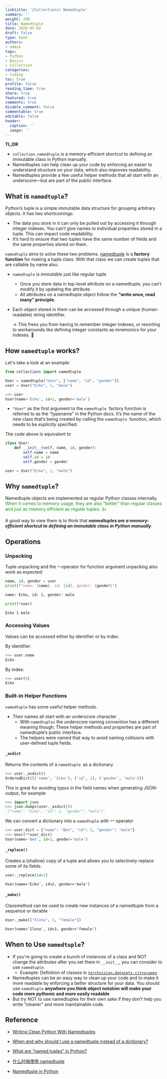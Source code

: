 ```yaml
---
linktitle: '[Collections] Namedtuple'
summary: ''
weight: 280
title: Namedtuple
date: 2020-05-02
draft: false
type: book
authors:
- admin
tags:
- Python
- Basics
- Collection
categories:
- Coding
toc: true
profile: false
reading_time: true
share: true
featured: true
comments: true
disable_comment: false
commentable: true
editable: false
header:
  caption: ''
  image: ''
---
```


**TL;DR**

- `collection.namedtuple` is a memory-efficient shortcut to defining an immutable class in Python manually.
- Namedtuples can help clean up your code by enforcing an easier to understand structure on your data, which also improves readability.
- Namedtuples provide a few useful helper methods that all start with an `_` underscore—but are part of the public interface.

## What is `namedtuple`?

Python’s tuple is a simple immutable data structure for grouping arbitrary objects. It has two shortcomings:

- The data you store in it can only be pulled out by accessing it through integer indexes. You can’t give names to individual properties stored in a tuple. This can impact code readability.
- It’s hard to ensure that two tuples have the same number of fields and the same properties stored on them. 

`namedtuple` aims to solve these two problems. [namedtuple](http://docs.python.org/2/library/collections.html#collections.namedtuple) is a **factory function** for making a tuple class. With that class we can create tuples that are callable by name also.

- `namedtuple` is *immutable* just like regular tuple

  - Once you store data in top-level attribute on a namedtuple, you can’t modify it by updating the attribute.
  - All attributes on a namedtuple object follow the **“write once, read many” principle**.

- Each object stored in them can be accessed through a unique (human-readable) string identifier. 

  → This frees you from having to remember integer indexes, or resorting to workarounds like defining integer constants as mnemonics for your indexes. 👏

## How `namedtuple` works?

Let's take a look at an example:

```python
from collections import namedtuple

User = namedtuple("User", ["name", "id", "gender"])
user = User("Ecko", 1, "male")
```

```python
>>> user
User(name='Ecko', id=1, gender='male')
```

- `"User"` as the first argument to the `namedtuple `factory function is referred to as the “typename” in the Python docs. It’s the name of the new class that’s being created by calling the `namedtuple `function, which needs to be *explicitly* specified.

The code above is equivalent to

```python
class User:
    def __init__(self, name, id, gender):
        self.name = name
        self.id = id
        self.gender = gender

user = User("Ecko", 1, "male")
```

## Why `namedtuple`?

Namedtuple objects are implemented as regular Python classes internally. <span style="color:  ForestGreen">When it comes to memory usage, they are also “better” than regular classes and just as memory efficient as regular tuples. 👍</span>

A good way to view them is to think that ***namedtuples are a memory-efficient shortcut to defining an immutable class in Python manually***.

## Operations

### Unpacking

Tuple unpacking and the `*`-operator for function argument unpacking also work as expected:

```python
name, id, gender = user
print(f"name: {name}, id: {id}, gender: {gender}")
```

```txt
name: Ecko, id: 1, gender: male
```

```python
print(*user)
```

```txt
Ecko 1 male
```

### Accessing Values

Values can be accessed either by identifier or by index.

By identifier:

```python
>>> user.name
Ecko
```

By index:

```python
>>> user[0]
Ecko
```

### Built-in Helper Functions

`namedtuple` has some useful helper methods. 

- Their names all start with an underscore character `_`
  - With `namedtuples` the underscore naming convention has a different meaning though: These helper methods and properties are part of namedtuple’s public interface. 
  - The helpers were named that way to avoid naming collisions with user-defined tuple fields.

#### `_asdict`

Returns the contents of a `namedtuple `as a dictionary

```python
>>> user._asdict()
OrderedDict([('name', 'Ecko'), ('id', 1), ('gender', 'male')])
```

This is great for avoiding typos in the field names when generating JSON-output, for example:

```python
>>> import json
>>> json.dumps(user._asdict())
'{"name": "Ecko", "id": 1, "gender": "male"}'
```



We can convert a dictionary into a `namedtuple` with `**` operator

```python
>>> user_dict = {"name": "Ben", "id": 2, "gender": "male"}
>>> User(**user_dict)
User(name='Ben', id=2, gender='male')
```

#### `_replace()`

Creates a (shallow) copy of a tuple and allows you to selectively replace some of its fields.

```python
user._replace(id=2)
```

```txt
User(name='Ecko', id=2, gender='male')
```

#### `_make()`

Classmethod can be used to create new instances of a namedtuple from a sequence or iterable

```python
User._make(["Ilona", 3, "female"])
```

```txt
User(name='Ilona', id=3, gender='female')
```

## When to Use `namedtuple`?

- If you're going to create a bunch of instances of a class and NOT change the attributes after you set them in `__init__`, you can consider to use `namedtuple`.
  - Example: Definition of classes in [`torchvision.datasets.cityscapes`](https://pytorch.org/vision/stable/_modules/torchvision/datasets/cityscapes.html)
- Namedtuples can be an easy way to clean up your code and to make it more readable by enforcing a better structure for your data. You should use `namedtuple` **anywhere you think object notation will make your code more pythonic and more easily readable**
- But try NOT to use namedtuples for their own sake if they don’t help you write “cleaner” and more maintainable code.

## Reference

- [Writing Clean Python With Namedtuples](https://dbader.org/blog/writing-clean-python-with-namedtuples)

- [When and why should I use a namedtuple instead of a dictionary?](https://stackoverflow.com/questions/9872255/when-and-why-should-i-use-a-namedtuple-instead-of-a-dictionary)
- [What are “named tuples” in Python?](https://stackoverflow.com/questions/2970608/what-are-named-tuples-in-python)

- [什么时候使用 namedtuple](https://blog.csdn.net/zV3e189oS5c0tSknrBCL/article/details/78496429)

- [Namedtuple in Python](https://www.geeksforgeeks.org/namedtuple-in-python/)